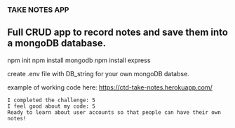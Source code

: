 ### TAKE NOTES APP

## Full CRUD app to record notes and save them into a mongoDB database.

npm init
npm install mongodb
npm install express

create .env file with DB_string for your own mongoDB databse.

example of working code here: https://ctd-take-notes.herokuapp.com/

```
I completed the challenge: 5
I feel good about my code: 5
Ready to learn about user accounts so that people can have their own notes!
```